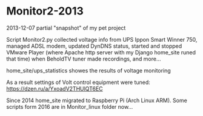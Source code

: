 # Monitor2-2013
2013-12-07 partial "snapshot" of my pet project

Script Monitor2.py collected voltage info from UPS Ippon Smart Winner 750, managed ADSL modem,
updated DynDNS status, started and stopped VMware Player (where Apache http server with my Django home_site runed that time)
when BeholdTV tuner made recordings, and more...

home_site/ups_statistics showes the results of voltage monitoring

As a result settings of Volt control equipment were tuned: https://dzen.ru/a/YxoadV2THUlQT6EC

Since 2014 home_site migrated to Raspberry Pi (Arch Linux ARM). Some scripts form 2016 are in Monitor_linux folder now...
